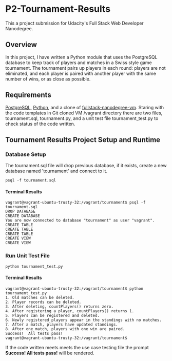P2-Tournament-Results
=======================================================

This a project submission for Udacity's Full Stack Web Developer Nanodegree.

## Overview

In this project, I have written a Python module that uses the PostgreSQL database to keep track of players and matches in a Swiss style game tournament. The tournament pairs up players in each round: players are not eliminated, and each player is paired with another player with the same number of wins, or as close as possible.

## Requirements

[PostgreSQL](http://www.postgresql.org/), [Python](https://www.python.org/), and a clone of [fullstack-nanodegree-vm](https://github.com/udacity/fullstack-nanodegree-vm.git). Staring with the code templates in Git cloned VM /vagrant directory there are two files, tournament.sql, tournament.py, and a unit test file tournament_test.py to check status of the code written.

## Tournament Results Project Setup and Runtime
### Database Setup

The tournament.sql file will drop previous database, if it exists, create a new database named 'tournament' and connect to it.
```
psql -f tournament.sql
```

#### Terminal Results
```
vagrant@vagrant-ubuntu-trusty-32:/vagrant/tournament$ psql -f tournament.sql
DROP DATABASE
CREATE DATABASE
You are now connected to database "tournament" as user "vagrant".
CREATE TABLE
CREATE TABLE
CREATE TABLE
CREATE VIEW
CREATE VIEW
```

### Run Unit Test File
```
python tournament_test.py
```
#### Terminal Results
```
vagrant@vagrant-ubuntu-trusty-32:/vagrant/tournament$ python tournament_test.py
1. Old matches can be deleted.
2. Player records can be deleted.
3. After deleting, countPlayers() returns zero.
4. After registering a player, countPlayers() returns 1.
5. Players can be registered and deleted.
6. Newly registered players appear in the standings with no matches.
7. After a match, players have updated standings.
8. After one match, players with one win are paired.
Success!  All tests pass!
vagrant@vagrant-ubuntu-trusty-32:/vagrant/tournament$
```
If the code written meets meets the use case testing file the prompt **Success!  All tests pass!** will be rendered.
